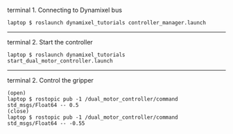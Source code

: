 terminal 1. Connecting to Dynamixel bus

	laptop $ roslaunch dynamixel_tutorials controller_manager.launch
-----------------------------------------------------------------------------------------------
terminal 2. Start the controller

	laptop $ roslaunch dynamixel_tutorials start_dual_motor_controller.launch
-----------------------------------------------------------------------------------------------
terminal 2. Control the gripper

	(open)
	laptop $ rostopic pub -1 /dual_motor_controller/command std_msgs/Float64 -- 0.5
	(close)
	laptop $ rostopic pub -1 /dual_motor_controller/command std_msgs/Float64 -- -0.55

